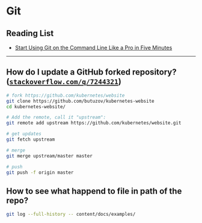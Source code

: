# Git

## Reading List

* [Start Using Git on the Command Line Like a Pro in Five Minutes](https://medium.com/better-programming/start-using-git-on-the-command-line-like-a-pro-in-5-minutes-36a6e0007e9f)

---

## How do I update a GitHub forked repository? ([`stackoverflow.com/q/7244321`](https://stackoverflow.com/q/7244321/))

```bash
# fork https://github.com/kubernetes/website
git clone https://github.com/butuzov/kubernetes-website
cd kubernetes-website/

# Add the remote, call it "upstream":
git remote add upstream https://github.com/kubernetes/website.git

# get updates
git fetch upstream

# merge
git merge upstream/master master

# push
git push -f origin master
```


## How to see what happend to file in path of the repo?

```bash
git log --full-history -- content/docs/examples/
```

